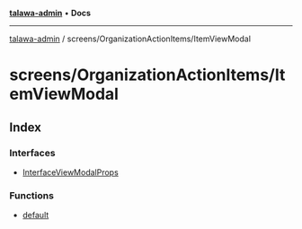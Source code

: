 [**talawa-admin**](../../../README.md) • **Docs**

***

[talawa-admin](../../../modules.md) / screens/OrganizationActionItems/ItemViewModal

# screens/OrganizationActionItems/ItemViewModal

## Index

### Interfaces

- [InterfaceViewModalProps](interfaces/InterfaceViewModalProps.md)

### Functions

- [default](functions/default.md)

